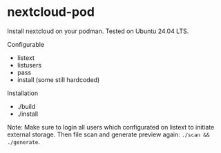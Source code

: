 # nextcloud-pod

Install nextcloud on your podman. Tested on Ubuntu 24.04 LTS.

Configurable
- listext
- listusers
- pass
- install (some still hardcoded)

Installation
- ./build
- ./install


Note: 
Make sure to login all users which configurated on listext to initiate external storage. Then file scan and generate preview again: `./scan && ./generate`.
